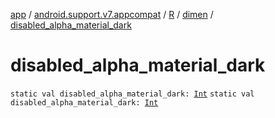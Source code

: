 [app](../../../index.md) / [android.support.v7.appcompat](../../index.md) / [R](../index.md) / [dimen](index.md) / [disabled_alpha_material_dark](./disabled_alpha_material_dark.md)

# disabled_alpha_material_dark

`static val disabled_alpha_material_dark: `[`Int`](https://kotlinlang.org/api/latest/jvm/stdlib/kotlin/-int/index.html)
`static val disabled_alpha_material_dark: `[`Int`](https://kotlinlang.org/api/latest/jvm/stdlib/kotlin/-int/index.html)